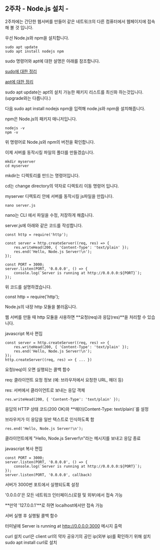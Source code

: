 ## 2주차 - Node.js 설치 -
2주차에는 간단한 웹서버를 만들어 같은 네트워크의 다른 컴퓨터에서 웹페이지에 접속해 볼 것 입니다.

우선 Node.js와 npm을 설치합니다.

```
sudo apt update
sudo apt install nodejs npm
```
sudo 명령어와 apt에 대한 설명은 아래를 참조합니다.

[sudo에 대한 정리](https://velog.io/@akfvh/sudoApt-vduqb7mk)

[apt에 대한 정리](https://velog.io/@tmxkdyd11/Linux%EC%9D%98-apt-%EB%AA%85%EB%A0%B9%EC%96%B4-%EC%A0%95%EB%A6%AC-%EB%A6%AC%EB%88%85%EC%8A%A4-%ED%8C%A8%ED%82%A4%EC%A7%80%EC%99%80-%ED%8C%A8%ED%82%A4%EC%A7%80-%EB%A7%A4%EB%8B%88%EC%A0%80)

sudo apt update는 apt의 설치 가능한 패키지 리스트를 최신화 하는것입니다.(upgrade와는 다릅니다.)

다음 sudo apt install nodejs npm을 입력해 node.js와 npm을 설치해줍니다.

npm은 Node.js의 패키지 매니저입니다.

```
nodejs -v
npm -v
```

위 명령어로 Node.js와 npm의 버전을 확인합니다.

이제 서버를 동작시킬 파일의 폴더를 만들겠습니다.

```
mkdir myserver
cd myserver
```

mkdir는 디렉토리를 만드는 명령어입니다.

cd는 change directory의 약자로 디렉토리 이동 명령어 입니다.

myserver 디렉토리 안에 서버를 동작시킬 js파일을 만듭니다.

```
nano server.js
```

nano는 CLI 에서 파일을 수정, 저장하게 해줍니다.

server.js에 아래와 같은 코드를 작성합니다.

```
const http = require('http');

const server = http.createServer((req, res) => {
    res.writeHead(200, { 'Content-Type': 'text/plain' });
    res.end('Hello, Node.js Server!\n');
});

const PORT = 3000;
server.listen(PORT, '0.0.0.0', () => {
    console.log(`Server is running at http://0.0.0.0:${PORT}`);
});
```
위 코드를 설명하겠습니다.

const http = require('http');

Node.js의 내장 http 모듈을 불러옵니다.

웹 서버를 만들 때 http 모듈을 사용하면 **요청(req)과 응답(res)**을 처리할 수 있습니다.

javascript
복사
편집
```
const server = http.createServer((req, res) => {
    res.writeHead(200, { 'Content-Type': 'text/plain' });
    res.end('Hello, Node.js Server!\n');
});
http.createServer((req, res) => { ... })
```
요청(req)이 오면 실행되는 콜백 함수

req: 클라이언트 요청 정보 (예: 브라우저에서 요청한 URL, 헤더 등)

res: 서버에서 클라이언트로 보내는 응답 객체
```
res.writeHead(200, { 'Content-Type': 'text/plain' });
```
응답의 HTTP 상태 코드(200 OK)와 **헤더(Content-Type: text/plain)`를 설정

브라우저가 이 응답을 일반 텍스트로 인식하도록 함
```
res.end('Hello, Node.js Server!\n');
```
클라이언트에게 "Hello, Node.js Server!\n"라는 메시지를 보내고 응답 종료

javascript
복사
편집
```
const PORT = 3000;
server.listen(PORT, '0.0.0.0', () => {
    console.log(`Server is running at http://0.0.0.0:${PORT}`);
});
server.listen(PORT, '0.0.0.0', callback)
```

서버가 3000번 포트에서 실행되도록 설정

'0.0.0.0'은 모든 네트워크 인터페이스(로컬 및 외부)에서 접속 가능

**만약 '127.0.0.1'**로 하면 localhost에서만 접속 가능

서버 실행 후 실행될 콜백 함수

터미널에 Server is running at http://0.0.0.0:3000 메시지 출력





curl 설치
curl은 client url의 약자
공유기의 공인 ip(외부 ip)를 확인하기 위해 설치
sudo apt install curl로 설치

